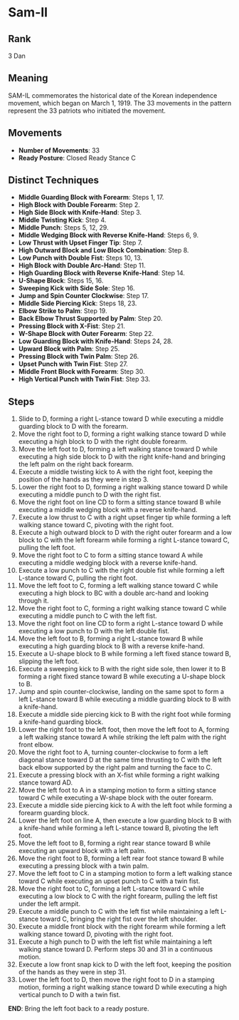# Sam-Il

## Rank

3 Dan

## Meaning

SAM-IL commemorates the historical date of the Korean independence movement, which began on March 1, 1919. The 33 movements in the pattern represent the 33 patriots who initiated the movement.

## Movements

- **Number of Movements**: 33  
- **Ready Posture**: Closed Ready Stance C  

## Distinct Techniques

- **Middle Guarding Block with Forearm**: Steps 1, 17.
- **High Block with Double Forearm**: Step 2.
- **High Side Block with Knife-Hand**: Step 3.
- **Middle Twisting Kick**: Step 4.
- **Middle Punch**: Steps 5, 12, 29.
- **Middle Wedging Block with Reverse Knife-Hand**: Steps 6, 9.
- **Low Thrust with Upset Finger Tip**: Step 7.
- **High Outward Block and Low Block Combination**: Step 8.
- **Low Punch with Double Fist**: Steps 10, 13.
- **High Block with Double Arc-Hand**: Step 11.
- **High Guarding Block with Reverse Knife-Hand**: Step 14.
- **U-Shape Block**: Steps 15, 16.
- **Sweeping Kick with Side Sole**: Step 16.
- **Jump and Spin Counter Clockwise**: Step 17.
- **Middle Side Piercing Kick**: Steps 18, 23.
- **Elbow Strike to Palm**: Step 19.
- **Back Elbow Thrust Supported by Palm**: Step 20.
- **Pressing Block with X-Fist**: Step 21.
- **W-Shape Block with Outer Forearm**: Step 22.
- **Low Guarding Block with Knife-Hand**: Steps 24, 28.
- **Upward Block with Palm**: Step 25.
- **Pressing Block with Twin Palm**: Step 26.
- **Upset Punch with Twin Fist**: Step 27.
- **Middle Front Block with Forearm**: Step 30.
- **High Vertical Punch with Twin Fist**: Step 33.

## Steps

1. Slide to D, forming a right L-stance toward D while executing a middle guarding block to D with the forearm.
2. Move the right foot to D, forming a right walking stance toward D while executing a high block to D with the right double forearm.
3. Move the left foot to D, forming a left walking stance toward D while executing a high side block to D with the right knife-hand and bringing the left palm on the right back forearm.
4. Execute a middle twisting kick to A with the right foot, keeping the position of the hands as they were in step 3.
5. Lower the right foot to D, forming a right walking stance toward D while executing a middle punch to D with the right fist.
6. Move the right foot on line CD to form a sitting stance toward B while executing a middle wedging block with a reverse knife-hand.
7. Execute a low thrust to C with a right upset finger tip while forming a left walking stance toward C, pivoting with the right foot.
8. Execute a high outward block to D with the right outer forearm and a low block to C with the left forearm while forming a right L-stance toward C, pulling the left foot.
9. Move the right foot to C to form a sitting stance toward A while executing a middle wedging block with a reverse knife-hand.
10. Execute a low punch to C with the right double fist while forming a left L-stance toward C, pulling the right foot.
11. Move the left foot to C, forming a left walking stance toward C while executing a high block to BC with a double arc-hand and looking through it.
12. Move the right foot to C, forming a right walking stance toward C while executing a middle punch to C with the left fist.
13. Move the right foot on line CD to form a right L-stance toward D while executing a low punch to D with the left double fist.
14. Move the left foot to B, forming a right L-stance toward B while executing a high guarding block to B with a reverse knife-hand.
15. Execute a U-shape block to B while forming a left fixed stance toward B, slipping the left foot.
16. Execute a sweeping kick to B with the right side sole, then lower it to B forming a right fixed stance toward B while executing a U-shape block to B.
17. Jump and spin counter-clockwise, landing on the same spot to form a left L-stance toward B while executing a middle guarding block to B with a knife-hand.
18. Execute a middle side piercing kick to B with the right foot while forming a knife-hand guarding block.
19. Lower the right foot to the left foot, then move the left foot to A, forming a left walking stance toward A while striking the left palm with the right front elbow.
20. Move the right foot to A, turning counter-clockwise to form a left diagonal stance toward D at the same time thrusting to C with the left back elbow supported by the right palm and turning the face to C.
21. Execute a pressing block with an X-fist while forming a right walking stance toward AD.
22. Move the left foot to A in a stamping motion to form a sitting stance toward C while executing a W-shape block with the outer forearm.
23. Execute a middle side piercing kick to A with the left foot while forming a forearm guarding block.
24. Lower the left foot on line A, then execute a low guarding block to B with a knife-hand while forming a left L-stance toward B, pivoting the left foot.
25. Move the left foot to B, forming a right rear stance toward B while executing an upward block with a left palm.
26. Move the right foot to B, forming a left rear foot stance toward B while executing a pressing block with a twin palm.
27. Move the left foot to C in a stamping motion to form a left walking stance toward C while executing an upset punch to C with a twin fist.
28. Move the right foot to C, forming a left L-stance toward C while executing a low block to C with the right forearm, pulling the left fist under the left armpit.
29. Execute a middle punch to C with the left fist while maintaining a left L-stance toward C, bringing the right fist over the left shoulder.
30. Execute a middle front block with the right forearm while forming a left walking stance toward D, pivoting with the right foot.
31. Execute a high punch to D with the left fist while maintaining a left walking stance toward D. Perform steps 30 and 31 in a continuous motion.
32. Execute a low front snap kick to D with the left foot, keeping the position of the hands as they were in step 31.
33. Lower the left foot to D, then move the right foot to D in a stamping motion, forming a right walking stance toward D while executing a high vertical punch to D with a twin fist.

**END**: Bring the left foot back to a ready posture.

